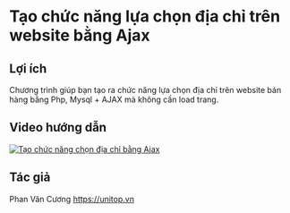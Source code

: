 # Tạo chức năng lựa chọn địa chỉ trên website bằng Ajax
## Lợi ích
Chương trình giúp bạn tạo ra chức năng lựa chọn địa chỉ trên website bán hàng bằng Php, Mysql + AJAX mà không cần load trang.
## Video hướng dẫn

[![Tạo chức năng chọn địa chỉ bằng Ajax](https://img.youtube.com/vi/2yu7wmaADnY/0.jpg)](https://www.youtube.com/watch?v=2yu7wmaADnY)


## Tác giả
Phan Văn Cương
https://unitop.vn
